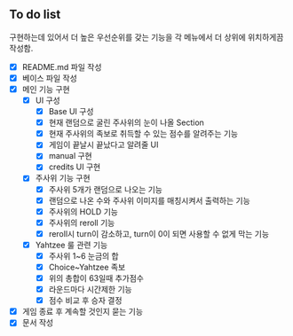 ## To do list
구현하는데 있어서 더 높은 우선순위를 갖는 기능을 각 메뉴에서 더 상위에 위치하게끔 작성함.
- [X] README.md 파일 작성
- [X] 베이스 파일 작성
- [x] 메인 기능 구현
  - [x] UI 구성
    - [X] Base UI 구성
    - [x] 현재 랜덤으로 굴린 주사위의 눈이 나올 Section
    - [x] 현재 주사위의 족보로 취득할 수 있는 점수를 알려주는 기능
    - [X] 게임이 끝날시 끝났다고 알려줄 UI
    - [x] manual 구현
    - [x] credits UI 구현
  - [X] 주사위 기능 구현
    - [X] 주사위 5개가 랜덤으로 나오는 기능
    - [x] 랜덤으로 나온 수와 주사위 이미지를 매칭시켜서 출력하는 기능
    - [X] 주사위의 HOLD 기능
    - [X] 주사위의 reroll 기능
    - [X] reroll시 turn이 감소하고, turn이 0이 되면 사용할 수 없게 막는 기능
  - [x] Yahtzee 룰 관련 기능
    - [x] 주사위 1~6 눈금의 합
    - [x] Choice~Yahtzee 족보
    - [x] 위의 총합이 63일때 추가점수
    - [x] 라운드마다 시간제한 기능
    - [X] 점수 비교 후 승자 결정
- [x] 게임 종료 후 계속할 것인지 묻는 기능
- [x] 문서 작성
